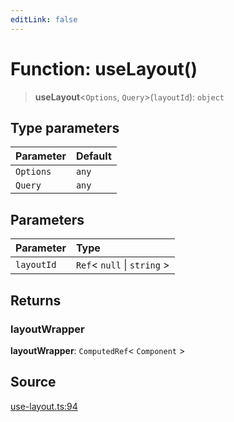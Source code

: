 ```yaml
---
editLink: false
---
```


# Function: useLayout()

> **useLayout**\<`Options`, `Query`\>(`layoutId`): `object`

## Type parameters

| Parameter | Default |
| :-------- | :------ |
| `Options` | `any`   |
| `Query`   | `any`   |

## Parameters

| Parameter  | Type                          |
| :--------- | :---------------------------- |
| `layoutId` | `Ref`\< `null` \| `string` \> |

## Returns

### layoutWrapper

**layoutWrapper**: `ComputedRef`\< `Component` \>

## Source

[use-layout.ts:94](https://github.com/directus/directus/blob/7789a6c53/packages/composables/src/use-layout.ts#L94)
